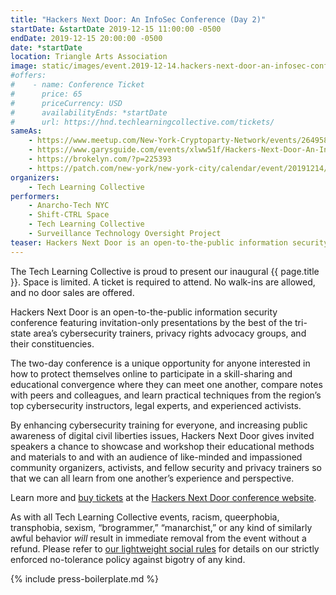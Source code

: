 ```yaml
---
title: "Hackers Next Door: An InfoSec Conference (Day 2)"
startDate: &startDate 2019-12-15 11:00:00 -0500
endDate: 2019-12-15 20:00:00 -0500
date: *startDate
location: Triangle Arts Association
image: static/images/event.2019-12-14.hackers-next-door-an-infosec-conference.rectangle.png
#offers:
#    - name: Conference Ticket
#      price: 65
#      priceCurrency: USD
#      availabilityEnds: *startDate
#      url: https://hnd.techlearningcollective.com/tickets/
sameAs:
    - https://www.meetup.com/New-York-Cryptoparty-Network/events/264958235/
    - https://www.garysguide.com/events/xlww51f/Hackers-Next-Door-An-InfoSec-Conference
    - https://brokelyn.com/?p=225393
    - https://patch.com/new-york/new-york-city/calendar/event/20191214/672701/hackers-next-door-an-infosec-conference
organizers:
    - Tech Learning Collective
performers:
    - Anarcho-Tech NYC
    - Shift-CTRL Space
    - Tech Learning Collective
    - Surveillance Technology Oversight Project
teaser: Hackers Next Door is an open-to-the-public information security conference featuring invitation-only presentations by the best of the tri-state area’s cybersecurity trainers, privacy rights advocacy groups, and their constituencies.
---
```


The Tech Learning Collective is proud to present our inaugural {{ page.title }}. Space is limited. A ticket is required to attend. No walk-ins are allowed, and no door sales are offered.

Hackers Next Door is an open-to-the-public information security conference featuring invitation-only presentations by the best of the tri-state area’s cybersecurity trainers, privacy rights advocacy groups, and their constituencies.

The two-day conference is a unique opportunity for anyone interested in how to protect themselves online to participate in a skill-sharing and educational convergence where they can meet one another, compare notes with peers and colleagues, and learn practical techniques from the region’s top cybersecurity instructors, legal experts, and experienced activists.

By enhancing cybersecurity training for everyone, and increasing public awareness of digital civil liberties issues, Hackers Next Door gives invited speakers a chance to showcase and workshop their educational methods and materials to and with an audience of like-minded and impassioned community organizers, activists, and fellow security and privacy trainers so that we can all learn from one another’s experience and perspective.

Learn more and [buy tickets](https://hnd.techlearningcollective.com/tickets/) at the [Hackers Next Door conference website](https://hnd.techlearningcollective.com/).

As with all Tech Learning Collective events, racism, queerphobia, transphobia, sexism, &ldquo;brogrammer,&rdquo; &ldquo;manarchist,&rdquo; or any kind of similarly awful behavior *will* result in immediate removal from the event without a refund. Please refer to [our lightweight social rules](https://github.com/AnarchoTechNYC/meta/wiki/Social-rules) for details on our strictly enforced no-tolerance policy against bigotry of any kind.

{% include press-boilerplate.md %}
